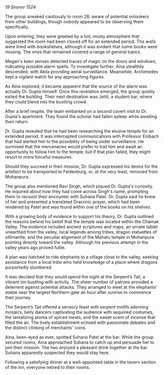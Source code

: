 _19 Sirorev 1524_

The group sneaked cautiously to room 28, aware of potential onlookers from other buildings, though nobody appeared to be observing them specifically.

Upon entering, they were greeted by a hot, musty atmosphere that suggested the room had been closed off for an extended period. The walls were lined with bookshelves, although it was evident that some books were missing. The ones that remained covered a range of general topics.

Megan's keen senses detected traces of magic on the doors and windows, indicating possible alarm spells. To investigate further, Aina stealthily descended, with Akila providing aerial surveillance. Meanwhile, Archimedes kept a vigilant watch for any approaching figures.

As Aina explored, it became apparent that the source of the alarm was actually Dr. Gupta himself. Once this revelation emerged, the group quietly exited the building. Their next destination was Jehli, a student bar, where they could blend into the bustling crowd.

After a brief respite, the team embarked on a second covert visit to Dr. Gupta's apartment. They found the scholar had fallen asleep while awaiting their return.

Dr. Gupta revealed that he had been researching the elusive temple for an extended period. It was intercepted communications with Professor Einbach that had alerted him to the possibility of being under surveillance. He surmised that the mercenaries would prefer to trail him and await an opportunity to follow him to the temple, but if that plan failed, they might resort to more forceful measures.

Should they succeed in their mission, Dr. Gupta expressed his desire for the artefact to be transported to Feldenburg, or, at the very least, removed from Mohanpura.

The group also mentioned Ravi Singh, which piqued Dr. Gupta's curiosity. He inquired about how they had come across Singh's name, prompting them to recount their encounter with Suhana Patel. Dr. Gupta said he knew of her and presented a translated Draconic prayer, which had been rendered by Patel and was found within one of the books on his shelves.

With a growing body of evidence to support his theory, Dr. Gupta outlined the reasons behind his belief that the temple was located within the Chamak Valley. The evidence included ancient scriptures and maps, an ornate tablet unearthed from the valley, local legends among tribes, dragon statuettes of sillimanite, and the peculiar alignment of the Mahatu temple in Mohanpura pointing directly toward the valley. Although his previous attempt in the valley years ago proved futile.

A plan was hatched to ride elephants to a village close to the valley, seeking assistance from a local tribe who held knowledge of a place where dragons purportedly slumbered.

It was decided that they would spend the night at the Serpent’s Tail, a vibrant inn bustling with activity. The sheer number of patrons provided a deterrent against potential attacks. They arranged to meet at the elephants’ stable near the largest Northern gate an hour after sunrise to commence their journey.

The Serpent’s Tail offered a sensory feast with serpent motifs adorning mosaics, belly dancers captivating the audience with sequined costumes, the tantalizing aroma of spiced meats, and the sweet scent of incense that filled the air. The lively establishment echoed with passionate debates and the distinct clinking of merchants' coins.

Aina, keen-eyed as ever, spotted Suhana Patel at the bar. While the group secured rooms, Aina approached Suhana to catch up and persuade her to join their mission. The two enjoyed a pleasant drink together at the bar. Suhana apparently suspected they would stay here.

Following a satisfying dinner at a well-appointed table in the tavern section of the inn, everyone retired to their rooms.